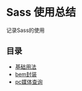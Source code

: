 # Sass 使用总结

记录Sass的使用

## 目录

- [基础用法](./docs/basic.md)
- [bem封装](./docs/bem.md)
- [pc媒体查询](./docs/media.md)
